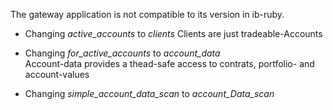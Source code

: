 The gateway application is not compatible to its version in ib-ruby.

* Changing _active_accounts_  to _clients_
  Clients are just tradeable-Accounts

* Changing _for_active_accounts_ to _account_data_  
  Account-data provides a thead-safe access to contrats, portfolio- and account-values

* Changing _simple_account_data_scan_  to _account_Data_scan_

